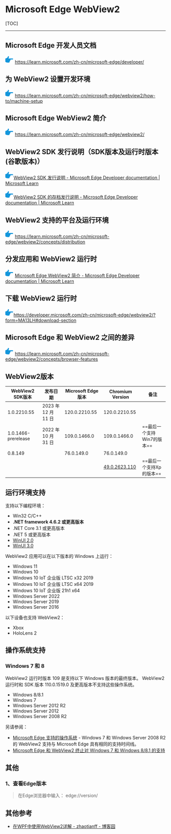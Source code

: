 # Microsoft Edge WebView2

[TOC]

---

## Microsoft Edge 开发人员文档

<img src="../Images/Common/hand-right.png" alt="arrow-right" /> https://learn.microsoft.com/zh-cn/microsoft-edge/developer/

## 为 WebView2 设置开发环境

<img src="../Images/Common/hand-right.png" alt="arrow-right" /> https://learn.microsoft.com/zh-cn/microsoft-edge/webview2/how-to/machine-setup

## Microsoft Edge WebView2 简介

<img src="../Images/Common/hand-right.png" alt="arrow-right" /> https://learn.microsoft.com/zh-cn/microsoft-edge/webview2/

## WebView2 SDK 发行说明（SDK版本及运行时版本(谷歌版本)）

<img src="../Images/Common/hand-right.png" alt="arrow-right" />[WebView2 SDK 发行说明 - Microsoft Edge Developer documentation | Microsoft Learn](https://learn.microsoft.com/zh-cn/microsoft-edge/webview2/release-notes/?tabs=dotnetcsharp)

<img src="../Images/Common/hand-right.png" alt="arrow-right" />[WebView2 SDK 的存档发行说明 - Microsoft Edge Developer documentation | Microsoft Learn](https://learn.microsoft.com/zh-cn/microsoft-edge/webview2/release-notes/archive?tabs=dotnetcsharp)

## WebView2 支持的平台及运行环境

<img src="../Images/Common/hand-right.png" alt="arrow-right" /> https://learn.microsoft.com/zh-cn/microsoft-edge/webview2/concepts/distribution

## 分发应用和 WebView2 运行时

<img src="../Images/Common/hand-right.png" alt="arrow-right" /> [Microsoft Edge WebView2 简介 - Microsoft Edge Developer documentation | Microsoft Learn](https://learn.microsoft.com/zh-cn/microsoft-edge/webview2/)

## 下载 WebView2 运行时

<img src="../Images/Common/hand-right.png" alt="arrow-right" />https://developer.microsoft.com/zh-cn/microsoft-edge/webview2/?form=MA13LH#download-section

## Microsoft Edge 和 WebView2 之间的差异

<img src="../Images/Common/hand-right.png" alt="arrow-right" /> https://learn.microsoft.com/zh-cn/microsoft-edge/webview2/concepts/browser-features

## WebView2版本

| WebView2 SDK版本    | 发布日期            | Microsoft Edge 版本 | Chromium Version                                             | 备注                       |
| ------------------- | ------------------- | ------------------- | ------------------------------------------------------------ | -------------------------- |
| 1.0.2210.55         | 2023 年 12 月 11 日 | 120.0.2210.55       | 120.0.2210.55                                                |                            |
| 1.0.1466-prerelease | 2022 年 10 月 31 日 | 109.0.1466.0        | 109.0.1466.0                                                 | ==最后一个支持Win7的版本== |
| 0.8.149             |                     | 76.0.149.0          | 76.0.149.0                                                   |                            |
|                     |                     |                     | [49.0.2623.110](https://github.com/cefsharp/CefSharp/releases?page=15) | ==最后一个支持Xp的版本==   |

## 运行环境支持

支持以下编程环境：

- Win32 C/C++
- **.NET framework 4.6.2 或更高版本**
- .NET Core 3.1 或更高版本
- .NET 5 或更高版本
- [WinUI 2.0](https://learn.microsoft.com/zh-cn/windows/apps/winui/winui2/)
- [WinUI 3.0](https://learn.microsoft.com/zh-cn/windows/apps/winui/winui3/)

WebView2 应用可以在以下版本的 Windows 上运行：

- Windows 11
- Windows 10
- Windows 10 IoT 企业版 LTSC x32 2019
- Windows 10 IoT 企业版 LTSC x64 2019
- Windows 10 IoT 企业版 21h1 x64
- Windows Server 2022
- Windows Server 2019
- Windows Server 2016

以下设备也支持 WebView2：

- Xbox
- HoloLens 2



## 操作系统支持

### Windows 7 和 8

WebView2 运行时版本 109 是支持以下 Windows 版本的最终版本。 WebView2 运行时和 SDK 版本 110.0.1519.0 及更高版本不支持这些操作系统。

- Windows 8/8.1
- Windows 7
- Windows Server 2012 R2
- Windows Server 2012
- Windows Server 2008 R2

另请参阅：

- [Microsoft Edge 支持的操作系统](https://learn.microsoft.com/zh-cn/deployedge/microsoft-edge-supported-operating-systems) - Windows 7 和 Windows Server 2008 R2 的 WebView2 支持与 Microsoft Edge 具有相同的支持时间线。
- [Microsoft Edge 和 WebView2 终止对 Windows 7 和 Windows 8/8.1 的支持](https://blogs.windows.com/msedgedev/2022/12/09/microsoft-edge-and-webview2-ending-support-for-windows-7-and-windows-8-8-1/)

## 其他

### 1、查看Edge版本

> 在Edge浏览器中输入： edge://version/



## 其他参考

- [在WPF中使用WebView2详解 - zhaotianff - 博客园](https://www.cnblogs.com/zhaotianff/p/18256433)

